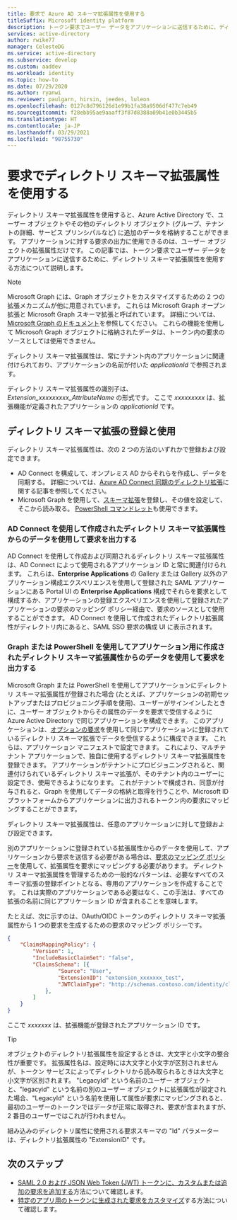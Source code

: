 ```yaml
---
title: 要求で Azure AD スキーマ拡張属性を使用する
titleSuffix: Microsoft identity platform
description: トークン要求でユーザー データをアプリケーションに送信するために、ディレクトリ スキーマ拡張属性を使用する方法について説明します。
services: active-directory
author: rwike77
manager: CelesteDG
ms.service: active-directory
ms.subservice: develop
ms.custom: aaddev
ms.workload: identity
ms.topic: how-to
ms.date: 07/29/2020
ms.author: ryanwi
ms.reviewer: paulgarn, hirsin, jeedes, luleon
ms.openlocfilehash: 0127c8d796126d1e99b1fa38a9506df477c7eb49
ms.sourcegitcommit: f28ebb95ae9aaaff3f87d8388a09b41e0b3445b5
ms.translationtype: HT
ms.contentlocale: ja-JP
ms.lasthandoff: 03/29/2021
ms.locfileid: "98755730"
---
```

# <a name="using-directory-schema-extension-attributes-in-claims"></a>要求でディレクトリ スキーマ拡張属性を使用する

ディレクトリ スキーマ拡張属性を使用すると、Azure Active Directory で、ユーザー オブジェクトやその他のディレクトリ オブジェクト (グループ、テナントの詳細、サービス プリンシパルなど) に追加のデータを格納することができます。  アプリケーションに対する要求の出力に使用できるのは、ユーザー オブジェクトの拡張属性だけです。 この記事では、トークン要求でユーザー データをアプリケーションに送信するために、ディレクトリ スキーマ拡張属性を使用する方法について説明します。

> [!NOTE]
> Microsoft Graph には、Graph オブジェクトをカスタマイズするための 2 つの拡張メカニズムが他に用意されています。 これらは Microsoft Graph オープン拡張と Microsoft Graph スキーマ拡張と呼ばれています。 詳細については、[Microsoft Graph のドキュメント](/graph/extensibility-overview)を参照してください。 これらの機能を使用して Microsoft Graph オブジェクトに格納されたデータは、トークン内の要求のソースとしては使用できません。

ディレクトリ スキーマ拡張属性は、常にテナント内のアプリケーションに関連付けられており、アプリケーションの名前が付いた *applicationId* で参照されます。

ディレクトリ スキーマ拡張属性の識別子は、*Extension_xxxxxxxxx_AttributeName* の形式です。  ここで *xxxxxxxxx* は、拡張機能が定義されたアプリケーションの *applicationId* です。

## <a name="registering-and-using-directory-schema-extensions"></a>ディレクトリ スキーマ拡張の登録と使用
ディレクトリ スキーマ拡張属性は、次の 2 つの方法のいずれかで登録および設定できます。

- AD Connect を構成して、オンプレミス AD からそれらを作成し、データを同期する。 詳細については、[Azure AD Connect 同期のディレクトリ拡張](../hybrid/how-to-connect-sync-feature-directory-extensions.md)に関する記事を参照してください。
- Microsoft Graph を使用して、[スキーマ拡張](/graph/extensibility-overview)を登録し、その値を設定して、そこから読み取る。 [PowerShell コマンドレット](/powershell/azure/active-directory/using-extension-attributes-sample)も使用できます。

### <a name="emitting-claims-with-data-from-directory-schema-extension-attributes-created-with-ad-connect"></a>AD Connect を使用して作成されたディレクトリ スキーマ拡張属性からのデータを使用して要求を出力する
AD Connect を使用して作成および同期されるディレクトリ スキーマ拡張属性は、AD Connect によって使用されるアプリケーション ID と常に関連付けられます。 これらは、**Enterprise Applications** の Gallery または Gallery 以外のアプリケーション構成エクスペリエンスを使用して登録された SAML アプリケーションにある Portal UI の **Enterprise Applications** 構成でそれらを要求として構成するか、アプリケーションの登録エクスペリエンスを使用して登録されたアプリケーションの要求のマッピング ポリシー経由で、要求のソースとして使用することができます。  AD Connect を使用して作成されたディレクトリ拡張属性がディレクトリ内にあると、SAML SSO 要求の構成 UI に表示されます。

### <a name="emitting-claims-with-data-from-directory-schema-extension-attributes-created-for-an-application-using-graph-or-powershell"></a>Graph または PowerShell を使用してアプリケーション用に作成されたディレクトリ スキーマ拡張属性からのデータを使用して要求を出力する
Microsoft Graph または PowerShell を使用してアプリケーションにディレクトリ スキーマ拡張属性が登録された場合 (たとえば、アプリケーションの初期セットアップまたはプロビジョニング手順を使用)、ユーザーがサインインしたときに、ユーザー オブジェクトからその属性のデータを要求で受信するように Azure Active Directory で同じアプリケーションを構成できます。  このアプリケーションは、[オプションの要求](active-directory-optional-claims.md#configuring-directory-extension-optional-claims)を使用して同じアプリケーションに登録されているディレクトリ スキーマ拡張でデータを受信するように構成できます。  これらは、アプリケーション マニフェストで設定できます。  これにより、マルチテナント アプリケーションで、独自に使用するディレクトリ スキーマ拡張属性を登録できます。 アプリケーションがテナントにプロビジョニングされると、関連付けられているディレクトリ スキーマ拡張が、そのテナント内のユーザーに設定でき、使用できるようになります。  これがテナントで構成され、同意が付与されると、Graph を使用してデータの格納と取得を行うことや、Microsoft ID プラットフォームからアプリケーションに出力されるトークン内の要求にマッピングすることができます。

ディレクトリ スキーマ拡張属性は、任意のアプリケーションに対して登録および設定できます。

別のアプリケーションに登録されている拡張属性からのデータを使用して、アプリケーションから要求を送信する必要がある場合は、[要求のマッピング ポリシー](active-directory-claims-mapping.md)を使用して、拡張属性を要求にマッピングする必要があります。  ディレクトリ スキーマ拡張属性を管理するための一般的なパターンは、必要なすべてのスキーマ拡張の登録ポイントとなる、専用のアプリケーションを作成することです。  これは実際のアプリケーションである必要はなく、この手法は、すべての拡張の名前に同じアプリケーション ID が含まれることを意味します。

たとえば、次に示すのは、OAuth/OIDC トークンのディレクトリ スキーマ拡張属性から 1 つの要求を生成するための要求のマッピング ポリシーです。

```json
{
    "ClaimsMappingPolicy": {
        "Version": 1,
        "IncludeBasicClaimSet": "false",
        "ClaimsSchema": [{
                "Source": "User",
                "ExtensionID": "extension_xxxxxxx_test",
                "JWTClaimType": "http://schemas.contoso.com/identity/claims/exampleclaim"
            },
        ]
    }
}
```

ここで *xxxxxxx* は、拡張機能が登録されたアプリケーション ID です。

> [!TIP]
> オブジェクトのディレクトリ拡張属性を設定するときは、大文字と小文字の整合性が重要です。  拡張属性名は、設定時には大文字と小文字が区別されませんが、トークン サービスによってディレクトリから読み取られるときは大文字と小文字が区別されます。  "LegacyId" という名前のユーザー オブジェクトと、"legacyid" という名前の別のユーザー オブジェクトに拡張属性が設定された場合、"LegacyId" という名前を使用して属性が要求にマッピングされると、最初のユーザーのトークンではデータが正常に取得され、要求が含まれますが、2 番目のユーザーではこれが行われません。
>
> 組み込みのディレクトリ属性に使用される要求スキーマの "Id" パラメーターは、ディレクトリ拡張属性の "ExtensionID" です。

## <a name="next-steps"></a>次のステップ
- [SAML 2.0 および JSON Web Token (JWT) トークンに、カスタムまたは追加の要求を追加する](active-directory-optional-claims.md)方法について確認します。
- [特定のアプリ用のトークンに生成された要求をカスタマイズ](active-directory-claims-mapping.md)する方法について確認します。